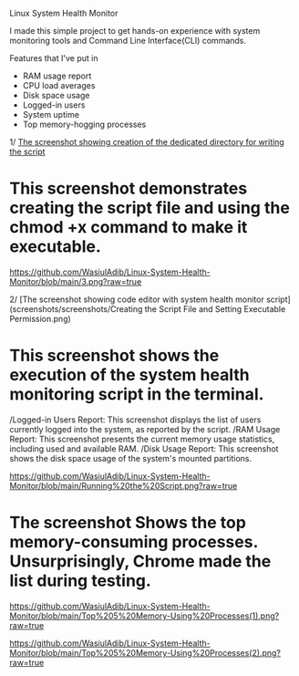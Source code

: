  Linux System Health Monitor

I made this simple project to get hands-on experience with system monitoring tools and Command Line Interface(CLI) commands. 

Features that I've put in 

-  RAM usage report
-  CPU load averages
-  Disk space usage
-  Logged-in users
-  System uptime
-  Top memory-hogging processes
  
1/ [The screenshot showing creation of the dedicated directory for writing the script](screenshots/Creating_Directories.png)
# This screenshot demonstrates creating the script file and using the chmod +x command to make it executable.
https://github.com/WasiulAdib/Linux-System-Health-Monitor/blob/main/3.png?raw=true

2/ [The screenshot showing code editor with system health monitor script](screenshots/screenshots/Creating the Script File and Setting Executable Permission.png)

# This screenshot shows the execution of the system health monitoring script in the terminal.

 /Logged-in Users Report: 
This screenshot displays the list of users currently logged into the system, as reported by the script.
 /RAM Usage Report: 
This screenshot presents the current memory usage statistics, including used and available RAM.
 /Disk Usage Report: 
This screenshot shows the disk space usage of the system's mounted partitions.        

 https://github.com/WasiulAdib/Linux-System-Health-Monitor/blob/main/Running%20the%20Script.png?raw=true

# The screenshot Shows the top memory-consuming processes. Unsurprisingly, Chrome made the list during testing.
https://github.com/WasiulAdib/Linux-System-Health-Monitor/blob/main/Top%205%20Memory-Using%20Processes(1).png?raw=true

https://github.com/WasiulAdib/Linux-System-Health-Monitor/blob/main/Top%205%20Memory-Using%20Processes(2).png?raw=true
